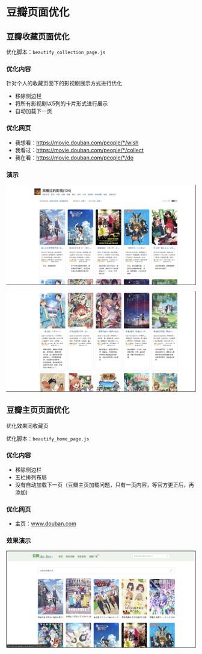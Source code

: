# 豆瓣页面优化

## 豆瓣收藏页面优化

优化脚本：`beautify_collection_page.js`


### 优化内容

针对个人的收藏页面下的影视剧展示方式进行优化

- 移除侧边栏
- 将所有影视剧以5列的卡片形式进行展示
- 自动加载下一页

### 优化网页

- 我想看：https://movie.douban.com/people/*/wish
- 我看过：https://movie.douban.com/people/*/collect
- 我在看：https://movie.douban.com/people/*/do


### 演示

![1754106816009](image/README/1754106816009.png)

![1754106840637](image/README/1754106840637.png)

## 豆瓣主页页面优化

优化效果同收藏页

优化脚本：`beautify_home_page.js`



### 优化内容

- 移除侧边栏
- 五栏排列布局
- 没有自动加载下一页（豆瓣主页加载问题，只有一页内容，等官方更正后，再添加)


### 优化网页

- 主页：www.douban.com

### 效果演示

![1754107056453](image/README/1754107056453.png)
